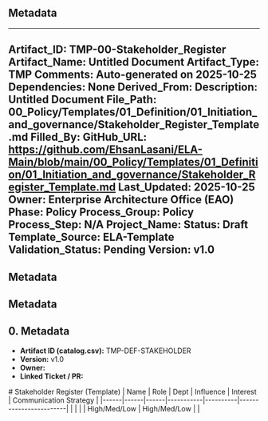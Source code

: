 ## Metadata
---
Artifact_ID: TMP-00-Stakeholder_Register
Artifact_Name: Untitled Document
Artifact_Type: TMP
Comments: Auto-generated on 2025-10-25
Dependencies: None
Derived_From: 
Description: Untitled Document
File_Path: 00_Policy/Templates/01_Definition/01_Initiation_and_governance/Stakeholder_Register_Template.md
Filled_By: 
GitHub_URL: https://github.com/EhsanLasani/ELA-Main/blob/main/00_Policy/Templates/01_Definition/01_Initiation_and_governance/Stakeholder_Register_Template.md
Last_Updated: 2025-10-25
Owner: Enterprise Architecture Office (EAO)
Phase: Policy
Process_Group: Policy
Process_Step: N/A
Project_Name: 
Status: Draft
Template_Source: ELA-Template
Validation_Status: Pending
Version: v1.0
---
## Metadata
## Metadata
## 0. Metadata
- **Artifact ID (catalog.csv):** TMP-DEF-STAKEHOLDER
- **Version:** v1.0
- **Owner:** 
- **Linked Ticket / PR:** 

﻿# Stakeholder Register (Template)
| Name | Role | Dept | Influence | Interest | Communication Strategy |
|------|------|------|-----------|----------|------------------------|
|      |      |      | High/Med/Low | High/Med/Low |                    |
